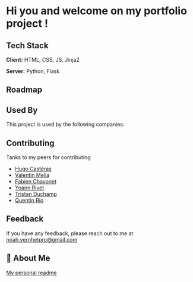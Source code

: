 # Hi you and welcome on my portfolio project !

## Tech Stack

**Client:** HTML, CSS, JS, Jinja2

**Server:** Python, Flask


## Roadmap


## Used By

This project is used by the following companies:


## Contributing

Tanks to my peers for contributing
<ul>
  <li><a href="https://github.com/hug0-cstrs">Hugo Castéras</a></li>
  <li><a href="https://github.com/Vaal34">Valentin Melia</a></li>
  <li><a href="https://github.com/fchavonet">Fabien Chavonet</a></li>
  <li><a href="https://github.com/SpStigma">Yoann Rivet</a></li>
  <li><a href="https://github.com/Irrisam">Tristan Duchamp</a></li>
  <li><a href="https://github.com/rioquentin">Quentin Rio</a></li>
</ul>


## Feedback

If you have any feedback, please reach out to me at noah.vernhetpro@gmail.com


## 🚀 About Me
[My personal readme](https://github.com/truuue/truuue/blob/master/README.md)
